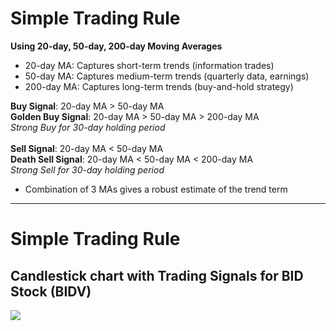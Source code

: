 # Simple Trading Rule

<div className='h-1'></div>

**Using 20-day, 50-day, 200-day Moving Averages**
 
- 20-day MA: Captures short-term trends (information trades)
- 50-day MA: Captures medium-term trends (quarterly data, earnings)
- 200-day MA: Captures long-term trends (buy-and-hold strategy)

**Buy Signal**: 20-day MA > 50-day MA\
**Golden Buy Signal**: 20-day MA > 50-day MA > 200-day MA\
_Strong Buy for 30-day holding period_\
\
**Sell Signal**: 20-day MA < 50-day MA\
**Death Sell Signal**: 20-day MA < 50-day MA < 200-day MA\
_Strong Sell for 30-day holding period_
- Combination of 3 MAs gives a robust estimate of the trend term

<!-- 
- 20-day MA: Bắt các xu hướng ngắn hạn trong giá hàng ngày, đại diện cho các giao dịch thông tin của những người tham gia thị trường trong thời gian dưới một tháng.
- 50-day MA: Bắt các xu hướng trung hạn trong giá hàng ngày, đại diện cho các chiến lược dựa trên dữ liệu hàng quý như báo cáo lợi nhuận.
- 200-day MA: Bắt các xu hướng dài hạn, đại diện cho các nhà đầu tư thông thái sử dụng chiến lược mua và giữ lâu dài.
-->

---

# Simple Trading Rule
## Candlestick chart with Trading Signals for BID Stock (BIDV)
<img src='/trading_signals_example.png' className='w-230 mx-auto'/>
